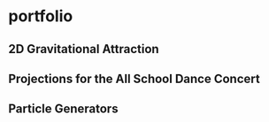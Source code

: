 # portfolio
## 2D Gravitational Attraction

<script src="processing.min.js"></script>
<canvas data-processing-sources="keplers_laws_2.pde"></canvas>

## Projections for the All School Dance Concert


<canvas data-processing-sources="illusion.pde"></canvas>


<canvas data-processing-sources="optical_illusion.pde"></canvas>


<canvas data-processing-sources="noisy_fabric.pde"></canvas>

## Particle Generators

<canvas data-processing-sources="linear_smoke.pde"></canvas>

<canvas data-processing-sources="bouncing_particles.pde"></canvas>
<canvas data-processing-sources="smoke.pde"></canvas>
